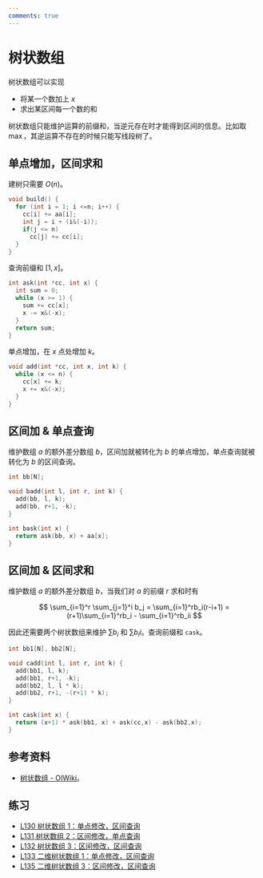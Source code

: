 ```yaml
---
comments: true
---
```


# 树状数组

树状数组可以实现

- 将某一个数加上 $x$
- 求出某区间每一个数的和

树状数组只能维护运算的前缀和，当逆元存在时才能得到区间的信息。比如取 $\max$，其逆运算不存在的时候只能写线段树了。

## 单点增加，区间求和

建树只需要 $O(n)$。

```cpp
void build() {
  for (int i = 1; i <=n; i++) {
    cc[i] += aa[i];
    int j = i + (i&(-i));
    if(j <= n)
      cc[j] += cc[i];
  }
}
```

查询前缀和 $[1,x]$。

```cpp
int ask(int *cc, int x) {
  int sum = 0;
  while (x >= 1) {
    sum += cc[x];
    x -= x&(-x);
  }
  return sum;
}
```

单点增加，在 $x$ 点处增加 $k$。

```cpp
void add(int *cc, int x, int k) {
  while (x <= n) {
    cc[x] += k;
    x += x&(-x);
  }
}
```

## 区间加 & 单点查询

维护数组 $a$ 的额外差分数组 $b$，区间加就被转化为 $b$ 的单点增加，单点查询就被转化为 $b$ 的区间查询。

```cpp
int bb[N];

void badd(int l, int r, int k) {
  add(bb, l, k);
  add(bb, r+1, -k);
}

int bask(int x) {
  return ask(bb, x) + aa[x];
}
```

## 区间加 & 区间求和

维护数组 $a$ 的额外差分数组 $b$，当我们对 $a$ 的前缀 $r$ 求和时有

$$
\sum_{i=1}^r \sum_{j=1}^i b_j = \sum_{i=1}^rb_i(r-i+1) = (r+1)\sum_{i=1}^rb_i - \sum_{i=1}^rb_ii
$$

因此还需要两个树状数组来维护 $\sum b_i$ 和 $\sum b_ii$。查询前缀和 `cask`。

```cpp
int bb1[N], bb2[N];

void cadd(int l, int r, int k) {
  add(bb1, l, k);
  add(bb1, r+1, -k);
  add(bb2, l, l * k);
  add(bb2, r+1, -(r+1) * k);
}

int cask(int x) {
  return (x+1) * ask(bb1, x) + ask(cc,x) - ask(bb2,x);
}
```

## 参考资料

- [树状数组 - OIWiki](https://oi-wiki.org/ds/fenwick/)。

## 练习

- [L130 树状数组 1：单点修改，区间查询](https://loj.ac/problem/130)
- [L131 树状数组 2：区间修改，单点查询](https://loj.ac/problem/131)
- [L132 树状数组 3：区间修改，区间查询](https://loj.ac/problem/132)
- [L133 二维树状数组 1：单点修改，区间查询](https://loj.ac/problem/133)
- [L135 二维树状数组 3：区间修改，区间查询](https://loj.ac/problem/135)
